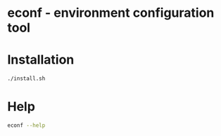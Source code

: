 # econf - environment configuration tool

# Installation
```bash
./install.sh
```

# Help
```bash
econf --help
```
